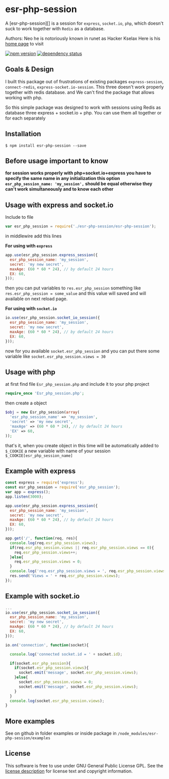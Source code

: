 esr-php-session
===============

A [esr-php-session][] is a session for `express`, `socket.io`, `php`, which doesn't suck to work together with `Redis` as a database.

Authors: Neo he is notoriously known in runet as Hacker Kselax Here is his [home page] to visit

[![npm version][npm-badge]][npm]
[![dependency status][dep-badge]][dep-status]

[npm]: https://www.npmjs.org/package/esr-php-session
[npm-badge]: https://img.shields.io/npm/v/esr-php-session.svg?style=flat-square
[dep-status]: https://david-dm.org/ericf/esr-php-session
[dep-badge]: https://img.shields.io/david/ericf/esr-php-session.svg?style=flat-square
[home page]: https://kselax.ru/en/

## Goals & Design
I built this package out of frustrations of existing packages `express-session`, `connect-redis`, `express-socket.io-session`. This three doesn't work properly together with redis database. and We can't find the package that allows working with php.

So this simple package was designed to work with sessions using Redis as database three express + socket.io + php. You can use them all together or for each separately

## Installation
```shell
$ npm install esr-php-session --save
```
## Before usage important to know
**for session works properly with php+socket.io+express you have to specify the same name in any initialization this option `esr_php_session_name: 'my_session',` should be equal otherwise they can't work simultaneously and to know each other**

## Usage with express and socket.io
Include to file
```javascript
var esr_php_session = require('./esr-php-session/esr-php-session');
```
in middlewire add this lines

**For using with `express`**
```javascript
app.use(esr_php_session.express_session({
  esr_php_session_name: 'my_session',
  secret: 'my new secret',
  maxAge: (60 * 60 * 24), // by default 24 hours
  EX: 60,
}));
```
then you can put variables to `res.esr_php_session`
something like `res.esr_php_session = some_value` and this value will saved and will available on next reload page.

**For using with `socket.io`**
```javascript
io.use(esr_php_session.socket_io_session({
  esr_php_session_name: 'my_session',
  secret: 'my new secret',
  maxAge: (60 * 60 * 24), // by default 24 hours
  EX: 60,
}));
```
now for you available `socket.esr_php_session` and you can put there some variable like `socket.esr_php_session.views = 30`


## Usage with php
at first find file `Esr_php_session.php` and include it to your php project
```php
require_once 'Esr_php_session.php';
```
then create a object
```php
$obj = new Esr_php_session(array(
  'esr_php_session_name' => 'my_session',
  'secret' => 'my new secret',
  'maxAge' => (60 * 60 * 24), // by default 24 hours
  'EX' => 60,
));
```
that's it, when you create object in this time will be automatically added to `$_COOKIE` a new variable with name of your session `$_COOKIE[esr_php_session_name]`

## Example with express
```javascript
const express = require('express');
const esr_php_session = require('esr_php_session');
var app = express();
app.listen(3000);

app.use(esr_php_session.express_session({
  esr_php_session_name: 'my_session',
  secret: 'my new secret',
  maxAge: (60 * 60 * 24), // by default 24 hours
  EX: 60,
}));

app.get('/', function(req, res){
  console.log(req.esr_php_session.views);
  if(req.esr_php_session.views || req.esr_php_session.views == 0){
    req.esr_php_session.views++;
  }else{
    req.esr_php_session.views = 0;
  }
  console.log('req.esr_php_session.views = ', req.esr_php_session.views);
  res.send('Views = ' + req.esr_php_session.views);
});
```
## Example with socket.io
```javascript
...
io.use(esr_php_session.socket_io_session({
  esr_php_session_name: 'my_session',
  secret: 'my new secret',
  maxAge: (60 * 60 * 24), // by default 24 hours
  EX: 60,
}));

io.on('connection', function(socket){

  console.log('connected socket.id = ' + socket.id);

  if(socket.esr_php_session){
    if(socket.esr_php_session.views){
      socket.emit('message', socket.esr_php_session.views);
    }else{
      socket.esr_php_session.views = 0;
      socket.emit('message', socket.esr_php_session.views);
    }
  }
  console.log(socket.esr_php_session.views);
}
```

## More examples
See on github in folder examples or inside package in `/node_modules/esr-php-session/examples`


## License
This software is free to use under GNU General Public License GPL. See the [license description][] for license text and copyright information.


[license description]: https://www.gnu.org/licenses/gpl-3.0-standalone.html
